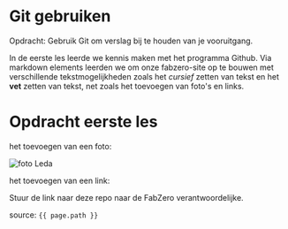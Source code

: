# Git gebruiken

Opdracht: Gebruik Git om verslag bij te houden van je vooruitgang.

In de eerste les leerde we kennis maken met het programma Github. Via markdown elements leerden we om onze fabzero-site op te bouwen met verschillende tekstmogelijkheden zoals het _cursief_ zetten van tekst en het **vet** zetten van tekst, net zoals het toevoegen van foto's en links. 

# Opdracht eerste les

het toevoegen van een foto:

![foto Leda](https://i.vimeocdn.com/portrait/12042465_640x640)


het toevoegen van een link:


Stuur de link naar deze repo naar de FabZero verantwoordelijke.

source: `{{ page.path }}`
